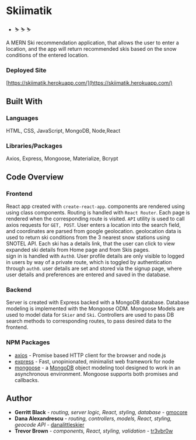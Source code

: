# Skiimatik

* ⛷ ⛷ ⛷

A MERN Ski recommendation application, that allows the user to enter a location, and the app will return recommended skis based on the snow conditions of the entered location.

### Deployed Site
[https://skiimatik.herokuapp.com/](https://skiimatik.herokuapp.com/)


## Built With

### Languages
HTML, CSS, JavaScript, MongoDB, Node,React

### Libraries/Packages
Axios, Express, Mongoose, Materialize, Bcrypt

## Code Overview

### Frontend
React app created with `create-react-app`. components are rendered using using class components. Routing is handled with `React Router`. Each page is rendered when the corresponding route is visited. `API` utility is used to call axios requests for `GET, POST`.  User enters a location into the search field, and coordinates are parsed from google geolocation. geolocation data is used to return ski conditions from the 3 nearest snow stations using SNOTEL API. Each ski has a details link, that the user can click to view expanded ski details from Home page and from Skis pages.  
sign in is handled with `Auth0`. User profile details are only visible to logged in users by way of a private route, which is toggled by authentication through `auth0`. 
user details are set and stored via the signup page, where user details and preferences are entered and saved in the database. 

### Backend
Server is created with Express backed with a MongoDB database. Database modeling is implemented with the Mongoose ODM. Mongoose Models are used to model data for  `Skier`  and `Ski`. 
Controllers are used to pass DB search methods to corresponding routes, to pass desired data to the frontend. 


### NPM Packages
* [axios](https://www.npmjs.com/package/axios) - Promise based HTTP client for the browser and node.js
* [express](https://www.npmjs.com/package/express) - Fast, unopinionated, minimalist web framework for node
* [mongoose](https://www.npmjs.com/package/mongoose) -   a [MongoDB](https://www.mongodb.org/) object modeling tool designed to work in an asynchronous environment. Mongoose supports both promises and callbacks.

## Author

* **Gerritt Black** - *routing, server logic, React, styling, database* - [gmocore](https://github.com/gmocore)
* **Dana Alexandrescu** - *routing, controllers, models, React, styling, geocode API* - [danalittleskier](https://github.com/danalittleskier)
* **Trevor Brown** - *components, React, styling, validation* - [tr3vbr0w](https://github.com/tr3vbr0w)
